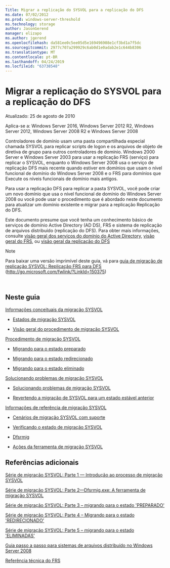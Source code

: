 ```yaml
---
Title: Migrar a replicação do SYSVOL para a replicação do DFS
ms.date: 07/02/2012
ms.prod: windows-server-threshold
ms.technology: storage
author: JasonGerend
manager: elizapo
ms.author: jgerend
ms.openlocfilehash: da581ee0c5ee05d5e169496908e1cf3bd1a7f5dc
ms.sourcegitcommit: 2977c707a299929c6ab0d1e0adab2e1c644b8306
ms.translationtype: MT
ms.contentlocale: pt-BR
ms.lasthandoff: 04/24/2019
ms.locfileid: "63738548"
---
```

# <a name="migrate-sysvol-replication-to-dfs-replication"></a>Migrar a replicação do SYSVOL para a replicação do DFS


Atualizado: 25 de agosto de 2010

Aplica-se a: Windows Server 2016, Windows Server 2012 R2, Windows Server 2012, Windows Server 2008 R2 e Windows Server 2008

Controladores de domínio usam uma pasta compartilhada especial chamada SYSVOL para replicar scripts de logon e os arquivos de objeto de diretiva de grupo para outros controladores de domínio. Windows 2000 Server e Windows Server 2003 para usar a replicação FRS (serviço) para replicar o SYSVOL, enquanto o Windows Server 2008 usa o serviço de replicação DFS mais recente quando estiver em domínios que usam o nível funcional de domínio do Windows Server 2008 e o FRS para domínios que Execute os níveis funcionais de domínio mais antigos.

Para usar a replicação DFS para replicar a pasta SYSVOL, você pode criar um novo domínio que usa o nível funcional de domínio do Windows Server 2008 ou você pode usar o procedimento que é abordado neste documento para atualizar um domínio existente e migrar para a replicação Replicação do DFS.

Este documento presume que você tenha um conhecimento básico de serviços de domínio Active Directory (AD DS), FRS e sistema de replicação de arquivos distribuído (replicação do DFS). Para obter mais informações, consulte [visão geral dos serviços do domínio do Active Directory](http://go.microsoft.com/fwlink/?linkid=147787), [visão geral do FRS](http://go.microsoft.com/fwlink/?linkid=121763), ou [visão geral da replicação do DFS](http://go.microsoft.com/fwlink/?linkid=121762)


> [!NOTE]
> Para baixar uma versão imprimível deste guia, vá para <a href="http://go.microsoft.com/fwlink/?linkid=150375">guia de migração de replicação SYSVOL: Replicação FRS para DFS</a> (http://go.microsoft.com/fwlink/?LinkId=150375)
<br>


## <a name="in-this-guide"></a>Neste guia

[Informações conceituais da migração SYSVOL](https://docs.microsoft.com/en-us/previous-versions/windows/it-pro/windows-server-2008-R2-and-2008/dd640170(v=ws.10))

  - [Estados de migração SYSVOL](https://docs.microsoft.com/en-us/previous-versions/windows/it-pro/windows-server-2008-R2-and-2008/dd641052(v=ws.10))  
      
  - [Visão geral do procedimento de migração SYSVOL](https://docs.microsoft.com/en-us/previous-versions/windows/it-pro/windows-server-2008-R2-and-2008/dd639809(v=ws.10))  
      

[Procedimento de migração SYSVOL](https://docs.microsoft.com/en-us/previous-versions/windows/it-pro/windows-server-2008-R2-and-2008/dd639860(v=ws.10))

  - [Migrando para o estado preparado](https://docs.microsoft.com/en-us/previous-versions/windows/it-pro/windows-server-2008-R2-and-2008/dd641193(v=ws.10))  
      
  - [Migrando para o estado redirecionado](https://docs.microsoft.com/en-us/previous-versions/windows/it-pro/windows-server-2008-R2-and-2008/dd641340(v=ws.10))  
      
  - [Migrando para o estado eliminado](https://docs.microsoft.com/en-us/previous-versions/windows/it-pro/windows-server-2008-R2-and-2008/dd640254(v=ws.10))  
      

[Solucionando problemas de migração SYSVOL](https://docs.microsoft.com/en-us/previous-versions/windows/it-pro/windows-server-2008-R2-and-2008/dd640395(v=ws.10))

  - [Solucionando problemas de migração SYSVOL](https://docs.microsoft.com/en-us/previous-versions/windows/it-pro/windows-server-2008-R2-and-2008/dd639976(v=ws.10))  
      
  - [Revertendo a migração de SYSVOL para um estado estável anterior](https://docs.microsoft.com/en-us/previous-versions/windows/it-pro/windows-server-2008-R2-and-2008/dd640509(v=ws.10))  
      

[Informações de referência de migração SYSVOL](https://docs.microsoft.com/en-us/previous-versions/windows/it-pro/windows-server-2008-R2-and-2008/dd640293(v=ws.10))

  - [Cenários de migração SYSVOL com suporte](https://docs.microsoft.com/en-us/previous-versions/windows/it-pro/windows-server-2008-R2-and-2008/dd639854(v=ws.10))  
      
  - [Verificando o estado de migração SYSVOL](https://docs.microsoft.com/en-us/previous-versions/windows/it-pro/windows-server-2008-R2-and-2008/dd639789(v=ws.10))  
      
  - [Dfsrmig](https://docs.microsoft.com/en-us/previous-versions/windows/it-pro/windows-server-2008-R2-and-2008/dd641227(v=ws.10))  
      
  - [Ações da ferramenta de migração SYSVOL](https://docs.microsoft.com/en-us/previous-versions/windows/it-pro/windows-server-2008-R2-and-2008/dd639712(v=ws.10))  
      

## <a name="additional-references"></a>Referências adicionais

[Série de migração SYSVOL: Parte 1 — Introdução ao processo de migração SYSVOL](http://go.microsoft.com/fwlink/?linkid=121756)

[Série de migração SYSVOL: Parte 2—Dfsrmig.exe: A ferramenta de migração SYSVOL](http://go.microsoft.com/fwlink/?linkid=121757)

[Série de migração SYSVOL: Parte 3 – migrando para o estado 'PREPARADO'](http://go.microsoft.com/fwlink/?linkid=121758)

[Série de migração SYSVOL: Parte 4 – Migrando para o estado 'REDIRECIONADO'](http://go.microsoft.com/fwlink/?linkid=121759)

[Série de migração SYSVOL: Parte 5 – migrando para o estado 'ELIMINADAS'](http://go.microsoft.com/fwlink/?linkid=121760)

[Guia passo a passo para sistemas de arquivos distribuído no Windows Server 2008](http://go.microsoft.com/fwlink/?linkid=85231)

[Referência técnica do FRS](http://go.microsoft.com/fwlink/?linkid=121764)

